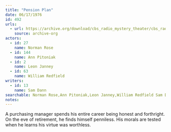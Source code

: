 ```yaml
---
title: "Pension Plan"
date: 06/17/1976
id: 492
urls: 
  - url: https://archive.org/download/cbs_radio_mystery_theater/cbs_radio_mystery_theater-0451-0500.zip/cbs_radio_mystery_theater-0451-0500%2Fcbsrmt_0492_pension_plan.mp3
    source: archive-org
actors:  
  - id: 27
    name: Norman Rose  
  - id: 144
    name: Ann Pitoniak  
  - id: 2
    name: Leon Janney  
  - id: 63
    name: William Redfield
writers:  
  - id: 13
    name: Sam Dann
searchable: Norman Rose,Ann Pitoniak,Leon Janney,William Redfield Sam Dann
notes:  
---
```

A purchasing manager spends his entire career being honest and forthright. On the eve of retirement, he finds himself penniless. His morals are tested when he learns his virtue was worthless.